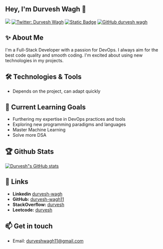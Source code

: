 ## Hey, I'm Durvesh Wagh :wave:

![](https://komarev.com/ghpvc/?username=durveshwagh11)
[![Twitter: Durvesh Wagh](https://img.shields.io/twitter/follow/Durvesh-Wagh?style=social)](https://twitter.com/DurveshWagh)
[![Static Badge](https://img.shields.io/badge/Leetcode-grey?logo=Leetcode&link=https%3A%2F%2Fleetcode.com%2Fdurvesh-wagh%2F)](https://leetcode.com/u/durveshwagh11/)
[![GitHub durvesh wagh](https://img.shields.io/github/followers/durveshwagh11?label=follow&style=social)](https://github.com/durveshwagh11)

## :sparkles: About Me
I'm a Full-Stack Developer with a passion for DevOps. I always aim for the best code quality and smooth coding. I'm excited about using new technologies in my projects. 

## 🛠️ Technologies & Tools

- Depends on the project, can adapt quickly

## 🌱 Current Learning Goals

- Furthering my expertise in DevOps practices and tools
- Exploring new programming paradigms and languages
- Master Machine Learning
- Solve more DSA

## :trophy: Github Stats

[![Durvesh"s GitHub stats](https://github-readme-stats.vercel.app/api?username=durveshwagh11)](https://github.com/durveshwagh11/github-readme-stats)
    

## 🔗 Links

- **Linkedin** [durvesh-wagh](https://www.linkedin.com/in/durvesh-wagh/)
- **GitHub:** [durvesh-wagh11](https://github.com/durveshwagh11)
- **StackOverflow:** [durvesh](https://stackoverflow.com/users/20981342/durvesh-wagh)
- **Leetcode:** [durvesh](https://leetcode.com/u/durveshwagh11/)


## 📫 Get in touch

- Email: durveshwagh11@gmail.com
